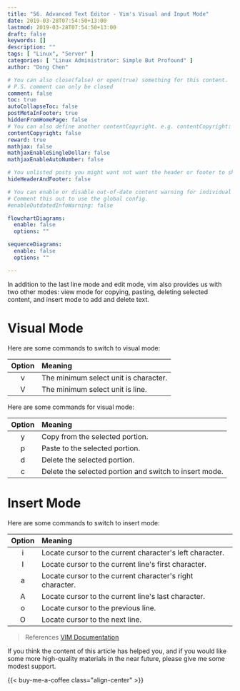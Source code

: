 ```yaml
---
title: "56. Advanced Text Editor - Vim's Visual and Input Mode"
date: 2019-03-28T07:54:50+13:00
lastmod: 2019-03-28T07:54:50+13:00
draft: false
keywords: []
description: ""
tags: [ "Linux", "Server" ]
categories: [ "Linux Administrator: Simple But Profound" ]
author: "Dong Chen"

# You can also close(false) or open(true) something for this content.
# P.S. comment can only be closed
comment: false
toc: true
autoCollapseToc: false
postMetaInFooter: true
hiddenFromHomePage: false
# You can also define another contentCopyright. e.g. contentCopyright: "This is another copyright."
contentCopyright: false
reward: true
mathjax: false
mathjaxEnableSingleDollar: false
mathjaxEnableAutoNumber: false

# You unlisted posts you might want not want the header or footer to show
hideHeaderAndFooter: false

# You can enable or disable out-of-date content warning for individual post.
# Comment this out to use the global config.
#enableOutdatedInfoWarning: false

flowchartDiagrams:
  enable: false
  options: ""

sequenceDiagrams: 
  enable: false
  options: ""

---
```


In addition to the last line mode and edit mode, vim also provides us with two other modes: view mode for copying, pasting, deleting selected content, and insert mode to add and delete text.

<!--more-->

# Visual Mode

Here are some commands to switch to visual mode:

| Option | Meaning |
|:---------------:|:---------------|
| v | The minimum select unit is character. |
| V | The minimum select unit is line. |

Here are some commands for visual mode:

| Option | Meaning |
|:---------------:|:---------------|
| y | Copy from the selected portion. |
| p | Paste to the selected portion. |
| d | Delete the selected portion. |
| c | Delete the selected portion and switch to insert mode. |

# Insert Mode

Here are some commands to switch to insert mode:

| Option | Meaning |
|:---------------:|:---------------|
| i | Locate cursor to the current character's left character. |
| I | Locate cursor to the current line's first character. |
| a | Locate cursor to the current character's right character. |
| A | Locate cursor to the current line's last character. |
| o | Locate cursor to the previous line. |
| O | Locate cursor to the next line. |

> References
> [VIM Documentation](https://www.vim.org/docs.php)

If you think the content of this article has helped you, and if you would like some more high-quality materials in the near future, please give me some modest support.

<!-- Buy Me a Coffee Button -->
{{< buy-me-a-coffee class="align-center" >}}
